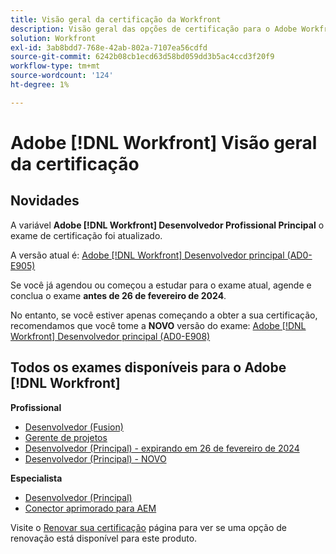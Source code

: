 ```yaml
---
title: Visão geral da certificação da Workfront
description: Visão geral das opções de certificação para o Adobe Workfront
solution: Workfront
exl-id: 3ab8bdd7-768e-42ab-802a-7107ea56cdfd
source-git-commit: 6242b08cb1ecd63d58bd059dd3b5ac4ccd3f20f9
workflow-type: tm+mt
source-wordcount: '124'
ht-degree: 1%

---
```


# Adobe [!DNL Workfront] Visão geral da certificação

## Novidades

A variável **Adobe [!DNL Workfront] Desenvolvedor Profissional Principal** o exame de certificação foi atualizado.

A versão atual é: [Adobe [!DNL Workfront] Desenvolvedor principal (AD0-E905)](/help/certifications/aw/aw-core-p-developer.md)

Se você já agendou ou começou a estudar para o exame atual, agende e conclua o exame **antes de 26 de fevereiro de 2024**.

No entanto, se você estiver apenas começando a obter a sua certificação, recomendamos que você tome a **NOVO** versão do exame: [Adobe [!DNL Workfront] Desenvolvedor principal (AD0-E908)](/help/certifications/aw/aw-core-p-developer-23-12.md)

## Todos os exames disponíveis para o Adobe [!DNL Workfront]

**Profissional**

* [Desenvolvedor (Fusion)](/help/certifications/aw/aw-fusion-p-developer.md) <!--AD0-E902-->
* [Gerente de projetos](/help/certifications/aw/aw-p-project-manager.md) <!--AD0-E903-->
* [Desenvolvedor (Principal) - expirando em 26 de fevereiro de 2024](/help/certifications/aw/aw-core-p-developer.md) <!--AD0-E905-->
* [Desenvolvedor (Principal) - NOVO](/help/certifications/aw/aw-core-p-developer-23-12.md) <!--AD0-E908-->

**Especialista**

* [Desenvolvedor (Principal)](/help/certifications/aw/aw-core-e-developer-23-08.md) <!--AD0-E907-->
* [Conector aprimorado para AEM](/help/certifications/aw/aw-aem-e-connector.md) <!--AD0-E906-->

Visite o [Renovar sua certificação](/help/certifications/renew.md) página para ver se uma opção de renovação está disponível para este produto.
